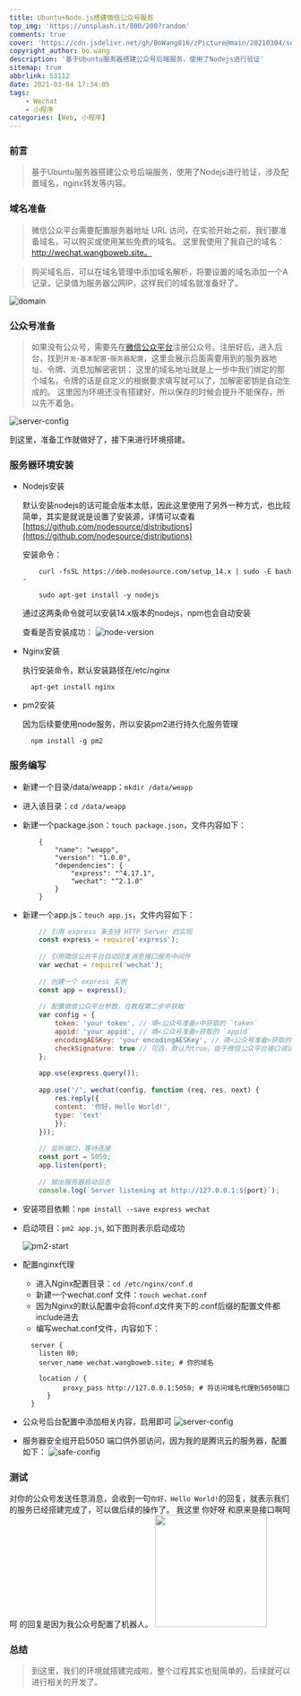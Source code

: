 ```yaml
---
title: Ubuntu+Node.js搭建微信公众号服务
top_img: 'https://unsplash.it/800/200?random'
comments: true
cover: 'https://cdn.jsdelivr.net/gh/BoWang816/zPicture@main/20210304/server-config.png'
copyright_author: bo.wang
description: '基于Ubuntu服务器搭建公众号后端服务，使用了Nodejs进行验证'
sitemap: true
abbrlink: 53112
date: 2021-03-04 17:34:05
tags:
    - Wechat
    - 小程序
categories: [Web, 小程序]
---
```


### 前言
> 基于Ubuntu服务器搭建公众号后端服务，使用了Nodejs进行验证，涉及配置域名，nginx转发等内容。

### 域名准备
>微信公众平台需要配置服务器地址 URL 访问，在实验开始之前，我们要准备域名，可以购买或使用某些免费的域名。
这里我使用了我自己的域名：http://wechat.wangboweb.site。

> 购买域名后，可以在域名管理中添加域名解析，将要设置的域名添加一个A记录，记录值为服务器公网IP，这样我们的域名就准备好了。

![domain](https://cdn.jsdelivr.net/gh/BoWang816/zPicture@main/20210304/domain.png)

### 公众号准备
> 如果没有公众号，需要先在[微信公众平台](https://mp.weixin.qq.com)注册公众号。注册好后，进入后台，找到`开发`-`基本配置`-`服务器配置`，这里会展示后面需要用到的服务器地址、令牌、消息加解密密钥；
> 这里的域名地址就是上一步中我们绑定的那个域名，令牌的话是自定义的根据要求填写就可以了，加解密密钥是自动生成的。
> 这里因为环境还没有搭建好，所以保存的时候会提升不能保存，所以先不着急。

![server-config](https://cdn.jsdelivr.net/gh/BoWang816/zPicture@main/20210304/server-config.png)

到这里，准备工作就做好了，接下来进行环境搭建。

### 服务器环境安装

- Nodejs安装

    默认安装nodejs的话可能会版本太低，因此这里使用了另外一种方式，也比较简单，其实是就说是设置了安装源，详情可以查看[https://github.com/nodesource/distributions](https://github.com/nodesource/distributions)
  
    安装命令：
    ```shell
        curl -fsSL https://deb.nodesource.com/setup_14.x | sudo -E bash -
  
        sudo apt-get install -y nodejs
    ```
    通过这两条命令就可以安装14.x版本的nodejs，npm也会自动安装
    
    查看是否安装成功：
    ![node-version](https://cdn.jsdelivr.net/gh/BoWang816/zPicture@main/20210304/node-version.png)
  
- Nginx安装
  
    执行安装命令，默认安装路径在/etc/nginx
    ```shell
      apt-get install nginx
    ```
- pm2安装
    
    因为后续要使用node服务，所以安装pm2进行持久化服务管理
    ```shell
      npm install -g pm2
    ```


### 服务编写

- 新建一个目录/data/weapp：`mkdir /data/weapp`

- 进入该目录：`cd /data/weapp`
    
- 新建一个package.json：`touch package.json`，文件内容如下：
    ```shell
        {
            "name": "weapp",
            "version": "1.0.0",
            "dependencies": {
                "express": "^4.17.1",
                "wechat": "^2.1.0"
            }
        }
    ```
  
- 新建一个app.js：`touch app.js`，文件内容如下：
    ```javascript
        // 引用 express 来支持 HTTP Server 的实现
        const express = require('express');
        
        // 引用微信公共平台自动回复消息接口服务中间件
        var wechat = require('wechat');
        
        // 创建一个 express 实例
        const app = express();
        
        // 配置微信公众平台参数，在教程第二步中获取
        var config = {
            token: 'your token', // 填<公众号准备>中获取的 `token`
            appid: 'your appid', // 填<公众号准备>获取的 `appid`
            encodingAESKey: 'your encodingAESKey', // 填<公众号准备>获取的 `encodingAESKey`
            checkSignature: true // 可选，默认为true。由于微信公众平台接口调试工具在明文模式下不发送签名，所以如要使用该测试工具，请将其设置为false
        };
        
        app.use(express.query());
        
        app.use('/', wechat(config, function (req, res, next) {
            res.reply({
            content: '你好，Hello World!',
            type: 'text'
            });
        }));
        
        // 监听端口，等待连接
        const port = 5050;
        app.listen(port);
        
        // 输出服务器启动日志
        console.log(`Server listening at http://127.0.0.1:${port}`);
    ```

- 安装项目依赖：`npm install --save express wechat`
    
- 启动项目：`pm2 app.js`, 如下图则表示启动成功
  
  ![pm2-start](https://cdn.jsdelivr.net/gh/BoWang816/zPicture@main/20210304/pm2-start.png)

- 配置nginx代理
    
    - 进入Nginx配置目录：`cd /etc/nginx/conf.d`
    - 新建一个wechat.conf 文件：`touch wechat.conf`
    - 因为Nginx的默认配置中会将conf.d文件夹下的.conf后缀的配置文件都include进去
    - 编写wechat.conf文件，内容如下：
    ```shell
      server {
        listen 80;
        server_name wechat.wangboweb.site; # 你的域名

        location / {
              proxy_pass http://127.0.0.1:5050; # 将访问域名代理到5050端口
          }
      }
    ```

- 公众号后台配置中添加相关内容，启用即可
  ![server-config](https://cdn.jsdelivr.net/gh/BoWang816/zPicture@main/20210304/server-config.png)
  
- 服务器安全组开启5050 端口供外部访问，因为我的是腾讯云的服务器，配置如下：
  ![safe-config](https://cdn.jsdelivr.net/gh/BoWang816/zPicture@main/20210304/safe-config.png)


### 测试

对你的公众号发送任意消息，会收到一句`你好，Hello World!`的回复，就表示我们的服务已经搭建完成了，可以做后续的操作了。 我这里 你好呀 和原来是接口啊呵呵 的回复是因为我公众号配置了机器人。
<image  width="200" src="https://cdn.jsdelivr.net/gh/BoWang816/zPicture@main/20210304/success.jpeg"/>

### 总结

> 到这里，我们的环境就搭建完成啦，整个过程其实也挺简单的，后续就可以进行相关的开发了。
